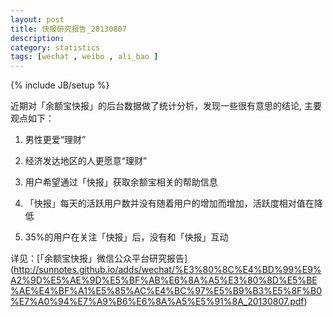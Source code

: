 ```yaml
---
layout: post
title: 快报研究报告_20130807
description: 
category: statistics
tags: [wechat , weibo , ali_bao ]
---
```

{% include JB/setup %}

近期对「余额宝快报」的后台数据做了统计分析，发现一些很有意思的结论,
主要观点如下：

  1.	男性更爱“理财”
  
  2.	经济发达地区的人更愿意“理财”
  
  3.	用户希望通过「快报」获取余额宝相关的帮助信息
  
  4.	「快报」每天的活跃用户数并没有随着用户的增加而增加，活跃度相对值在降低
  
  5.	35%的用户在关注「快报」后，没有和「快报」互动






详见：[「余额宝快报」微信公众平台研究报告] (http://sunnotes.github.io/adds/wechat/%E3%80%8C%E4%BD%99%E9%A2%9D%E5%AE%9D%E5%BF%AB%E6%8A%A5%E3%80%8D%E5%BE%AE%E4%BF%A1%E5%85%AC%E4%BC%97%E5%B9%B3%E5%8F%B0%E7%A0%94%E7%A9%B6%E6%8A%A5%E5%91%8A_20130807.pdf)


